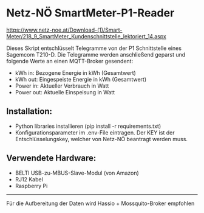# Netz-NÖ SmartMeter-P1-Reader

https://www.netz-noe.at/Download-(1)/Smart-Meter/218_9_SmartMeter_Kundenschnittstelle_lektoriert_14.aspx

Dieses Skript entschlüsselt Telegramme von der P1 Schnittstelle eines Sagemcom T210-D. Die Telegramme werden anschließend geparst und folgende Werte an einen MQTT-Broker gesendent:
- kWh in: Bezogene Energie in kWh (Gesamtwert)
- kWh out: Eingespeiste Energie in kWh (Gesamtwert)
- Power in: Aktueller Verbrauch in Watt
- Power out: Aktuelle Einspeisung in Watt

## Installation:
* Python libraries installieren (pip install -r requirements.txt)
* Konfigurationsparameter im .env-File eintragen. Der KEY ist der Entschlüsselungskey, welcher von Netz-NÖ beantragt werden muss.


## Verwendete Hardware:
* BELTI USB-zu-MBUS-Slave-Modul (von Amazon)
* RJ12 Kabel
* Raspberry Pi

-------------
Für die Aufbereitung der Daten wird Hassio + Mossquito-Broker empfohlen
